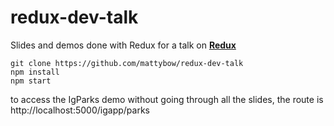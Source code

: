 # redux-dev-talk
Slides and demos done with Redux for a talk on [**Redux**](http://rackt.github.io/redux/)
```
git clone https://github.com/mattybow/redux-dev-talk
npm install
npm start
```

to access the IgParks demo without going through all the slides, the route is http://localhost:5000/igapp/parks
